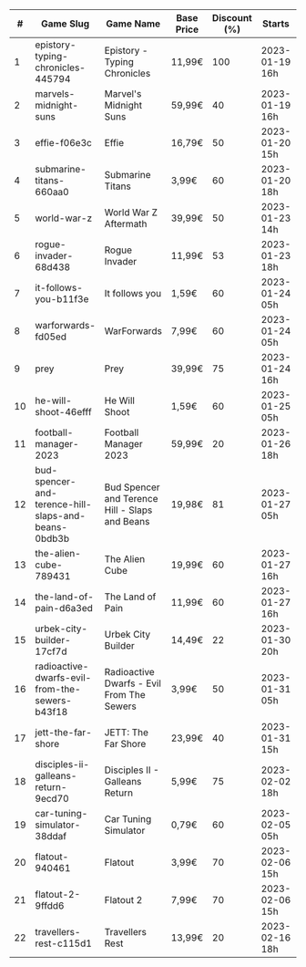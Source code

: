 |#|Game Slug|Game Name|Base Price|Discount (%)|Starts|Ends|
|---|---|---|---|---|---|---|
|1|epistory-typing-chronicles-445794|Epistory - Typing Chronicles|11,99€|100|2023-01-19 16h|2023-01-26 16h|
|2|marvels-midnight-suns|Marvel's Midnight Suns|59,99€|40|2023-01-19 16h|2023-02-09 16h|
|3|effie-f06e3c|Effie|16,79€|50|2023-01-20 15h|2023-02-06 15h|
|4|submarine-titans-660aa0|Submarine Titans|3,99€|60|2023-01-20 18h|2023-01-24 18h|
|5|world-war-z|World War Z Aftermath|39,99€|50|2023-01-23 14h|2023-01-30 01h|
|6|rogue-invader-68d438|Rogue Invader|11,99€|53|2023-01-23 18h|2023-02-14 18h|
|7|it-follows-you-b11f3e|It follows you|1,59€|60|2023-01-24 05h|2023-02-08 05h|
|8|warforwards-fd05ed|WarForwards|7,99€|60|2023-01-24 05h|2023-01-31 05h|
|9|prey|Prey|39,99€|75|2023-01-24 16h|2023-01-31 16h|
|10|he-will-shoot-46efff|He Will Shoot|1,59€|60|2023-01-25 05h|2023-02-08 05h|
|11|football-manager-2023|Football Manager 2023|59,99€|20|2023-01-26 18h|2023-02-02 18h|
|12|bud-spencer-and-terence-hill-slaps-and-beans-0bdb3b|Bud Spencer and Terence Hill - Slaps and Beans|19,98€|81|2023-01-27 05h|2023-02-12 05h|
|13|the-alien-cube-789431|The Alien Cube|19,99€|60|2023-01-27 16h|2023-01-29 16h|
|14|the-land-of-pain-d6a3ed|The Land of Pain|11,99€|60|2023-01-27 16h|2023-01-29 16h|
|15|urbek-city-builder-17cf7d|Urbek City Builder|14,49€|22|2023-01-30 20h|2023-02-13 20h|
|16|radioactive-dwarfs-evil-from-the-sewers-b43f18|Radioactive Dwarfs - Evil From The Sewers|3,99€|50|2023-01-31 05h|2023-02-07 05h|
|17|jett-the-far-shore|JETT: The Far Shore|23,99€|40|2023-01-31 15h|2023-02-14 15h|
|18|disciples-ii-galleans-return-9ecd70|Disciples II - Galleans Return|5,99€|75|2023-02-02 18h|2023-02-16 18h|
|19|car-tuning-simulator-38ddaf|Car Tuning Simulator|0,79€|60|2023-02-05 05h|2023-02-24 05h|
|20|flatout-940461|Flatout|3,99€|70|2023-02-06 15h|2023-02-20 15h|
|21|flatout-2-9ffdd6|Flatout 2|7,99€|70|2023-02-06 15h|2023-02-20 15h|
|22|travellers-rest-c115d1|Travellers Rest|13,99€|20|2023-02-16 18h|2023-02-27 18h|
